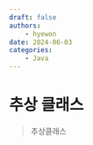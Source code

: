 ```yaml
---
draft: false
authors:
    - hyewon
date: 2024-06-03
categories:
    - Java
---
```


# 추상 클래스

> 추상클래스

<!-- more -->
